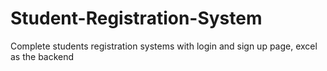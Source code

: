 # Student-Registration-System
Complete students registration systems with login and sign up page, excel as the backend
